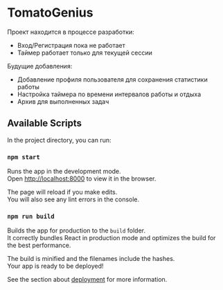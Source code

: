 # TomatoGenius 

Проект находится в процессе разработки:
* Вход/Регистрация пока не работает
* Таймер работает только для текущей сессии

Будущие добавления:
* Добавление профиля пользователя для сохранения статистики работы
* Настройка таймера по времени интервалов работы и отдыха
* Архив для выполненных задач

## Available Scripts

In the project directory, you can run:

### `npm start`

Runs the app in the development mode.\
Open [http://localhost:8000](http://localhost:8000) to view it in the browser.

The page will reload if you make edits.\
You will also see any lint errors in the console.

### `npm run build`

Builds the app for production to the `build` folder.\
It correctly bundles React in production mode and optimizes the build for the best performance.

The build is minified and the filenames include the hashes.\
Your app is ready to be deployed!

See the section about [deployment](https://facebook.github.io/create-react-app/docs/deployment) for more information.
